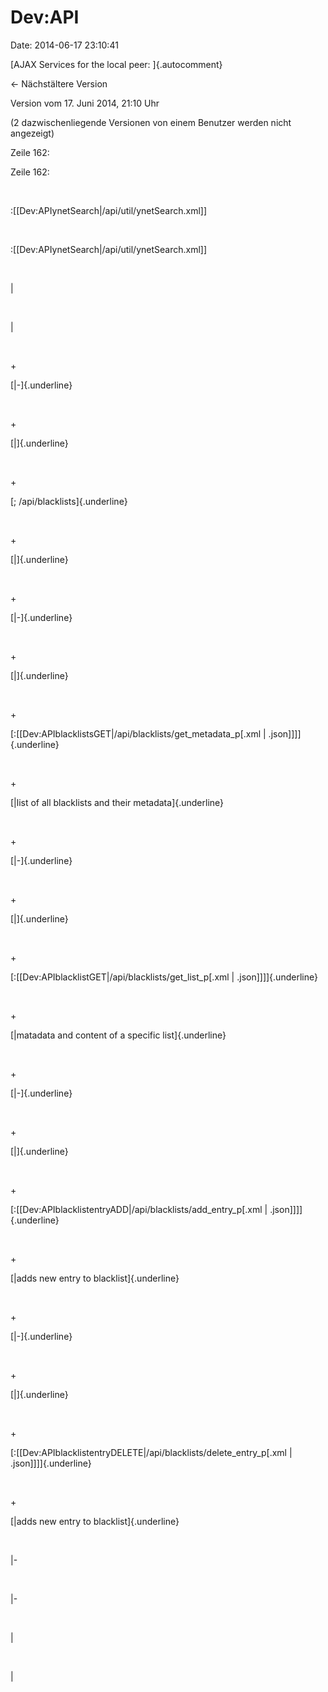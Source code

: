 Dev:API
=======

Date: 2014-06-17 23:10:41

[AJAX Services for the local peer: ]{.autocomment}

← Nächstältere Version

Version vom 17. Juni 2014, 21:10 Uhr

(2 dazwischenliegende Versionen von einem Benutzer werden nicht
angezeigt)

Zeile 162:

Zeile 162:

 

<div>

:\[\[Dev:APIynetSearch\|/api/util/ynetSearch.xml\]\]

</div>

 

<div>

:\[\[Dev:APIynetSearch\|/api/util/ynetSearch.xml\]\]

</div>

 

<div>

\|

</div>

 

<div>

\|

</div>

 

\+

<div>

[\|-]{.underline}

</div>

 

\+

<div>

[\|]{.underline}

</div>

 

\+

<div>

[; /api/blacklists]{.underline}

</div>

 

\+

<div>

[\|]{.underline}

</div>

 

\+

<div>

[\|-]{.underline}

</div>

 

\+

<div>

[\|]{.underline}

</div>

 

\+

<div>

[:\[\[Dev:APIblacklistsGET\|/api/blacklists/get\_metadata\_p\[.xml \|
.json\]\]\]]{.underline}

</div>

 

\+

<div>

[\|list of all blacklists and their metadata]{.underline}

</div>

 

\+

<div>

[\|-]{.underline}

</div>

 

\+

<div>

[\|]{.underline}

</div>

 

\+

<div>

[:\[\[Dev:APIblacklistGET\|/api/blacklists/get\_list\_p\[.xml \|
.json\]\]\]]{.underline}

</div>

 

\+

<div>

[\|matadata and content of a specific list]{.underline}

</div>

 

\+

<div>

[\|-]{.underline}

</div>

 

\+

<div>

[\|]{.underline}

</div>

 

\+

<div>

[:\[\[Dev:APIblacklistentryADD\|/api/blacklists/add\_entry\_p\[.xml \|
.json\]\]\]]{.underline}

</div>

 

\+

<div>

[\|adds new entry to blacklist]{.underline}

</div>

 

\+

<div>

[\|-]{.underline}

</div>

 

\+

<div>

[\|]{.underline}

</div>

 

\+

<div>

[:\[\[Dev:APIblacklistentryDELETE\|/api/blacklists/delete\_entry\_p\[.xml
\| .json\]\]\]]{.underline}

</div>

 

\+

<div>

[\|adds new entry to blacklist]{.underline}

</div>

 

<div>

\|-

</div>

 

<div>

\|-

</div>

 

<div>

\|

</div>

 

<div>

\|

</div>
